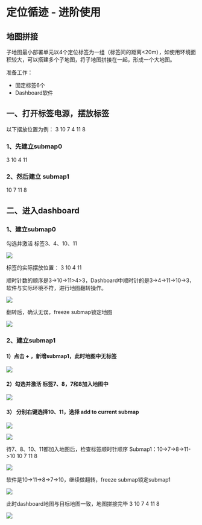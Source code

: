 # 定位循迹 - 进阶使用

## 地图拼接

子地图最小部署单元以4个定位标签为一组（标签间的距离<20m），如使用环境面积较大，可以搭建多个子地图，将子地图拼接在一起，形成一个大地图。

准备工作：
* 固定标签6个
* Dashboard软件

## 一、打开标签电源，摆放标签

以下摆放位置为例：
3 10 7
4 11 8

### 1、先建立submap0
3 10
4 11

### 2、然后建立 submap1
10 7
11 8


## 二、进入dashboard

### 1、建立submap0

勾选并激活 标签3、4、10、11 

![](./imgs/advanced1.png)

标签的实际摆放位置：
3 10
4 11

顺时针数的顺序是3->10->11>4>3，Dashboard中顺时针的是3->4->11->10->3，软件与实际环境不符，进行地图翻转操作。

![](./imgs/advanced2.png)

翻转后，确认无误，freeze submap锁定地图 

![](./imgs/advanced3.png)

### 2、建立submap1

#### 1）点击 + ，新增submap1，此时地图中无标签

![](./imgs/advanced4.png)

#### 2）勾选并激活 标签7、8，7和8加入地图中

![](./imgs/advanced5.png)

#### 3）	分别右键选择10、11，选择 add to current submap

![](./imgs/advanced6.png)

![](./imgs/advanced7.png)

待7、8、10、11都加入地图后，检查标签顺时针顺序
Submap1：10->7->8->11->10
10 7
11 8

![](./imgs/advanced8.png)

软件是10->11->8->7->10，继续做翻转，freeze submap锁定submap1

![](./imgs/advanced9.png)

此时dashboard地图与目标地图一致，地图拼接完毕
3 10 7
4 11 8

![](./imgs/advanced10.png)

